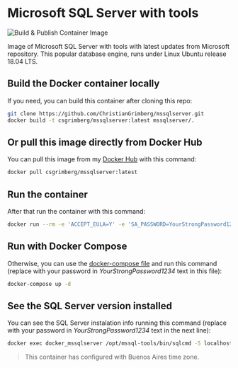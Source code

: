 # Microsoft SQL Server with tools

![Build & Publish Container Image](https://github.com/ChristianGrimberg/mssqlserver/workflows/Build%20&%20Publish%20Container%20Image/badge.svg?branch=main)

Image of Microsoft SQL Server with tools with latest updates from Microsoft repository. This popular database engine, runs under Linux Ubuntu release 18.04 LTS.

## Build the Docker container locally

If you need, you can build this container after cloning this repo:

```bash
git clone https://github.com/ChristianGrimberg/mssqlserver.git
docker build -t csgrimberg/mssqlserver:latest mssqlserver/.
```

## Or pull this image directly from Docker Hub

You can pull this image from my [Docker Hub](https://hub.docker.com/r/csgrimberg/mssqlserver) with this command:

```bash
docker pull csgrimberg/mssqlserver:latest
```

## Run the container

After that run the container with this command:

```bash
docker run --rm -e 'ACCEPT_EULA=Y' -e 'SA_PASSWORD=YourStrongPassword1234' -e 'MSSQL_PID=Express' -p 0.0.0.0:1433:1433 -v dbdata:/var/opt/mssql --name docker_mssqlserver -d csgrimberg/mssqlserver:latest
```

## Run with Docker Compose

Otherwise, you can use the [docker-compose file](docker-compose.yml) and run this command (replace with your password in _YourStrongPassword1234_ text in this file):

```bash
docker-compose up -d
```

## See the SQL Server version installed

You can see the SQL Server instalation info running this command (replace with your password in _YourStrongPassword1234_ text in the next line):

```bash
docker exec docker_mssqlserver /opt/mssql-tools/bin/sqlcmd -S localhost -U SA -P 'YourStrongPassword1234' -Q 'SELECT @@VERSION'
```

> This container has configured with Buenos Aires time zone.